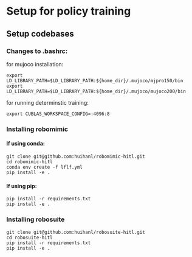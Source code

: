 # Setup for policy training

## Setup codebases

### Changes to .bashrc:

for mujoco installation:
```
export LD_LIBRARY_PATH=$LD_LIBRARY_PATH:${home_dir}/.mujoco/mjpro150/bin
export LD_LIBRARY_PATH=$LD_LIBRARY_PATH:${home_dir}/.mujoco/mujoco200/bin
```

for running determinstic training:
```
export CUBLAS_WORKSPACE_CONFIG=:4096:8
```

### Installing robomimic

#### If using conda:
```
git clone git@github.com:huihanl/robomimic-hitl.git
cd robomimic-hitl
conda env create -f lflf.yml
pip install -e .
```

#### If using pip:
```
pip install -r requirements.txt
pip install -e .
```

### Installing robosuite

```
git clone git@github.com:huihanl/robosuite-hitl.git
cd robosuite-hitl
pip install -r requirements.txt
pip install -e .
```
